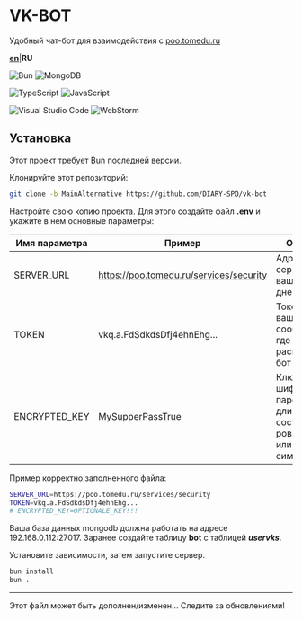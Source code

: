 # VK-BOT
Удобный чат-бот для взаимодействия с [poo.tomedu.ru](https://poo.tomedu.ru)

**[en](/README_ru.md)**|**RU**

![Bun](https://img.shields.io/badge/Bun-%23000000.svg?style=for-the-badge&logo=bun&logoColor=white)
![MongoDB](https://img.shields.io/badge/MongoDB-%234ea94b.svg?style=for-the-badge&logo=mongodb&logoColor=white)

![TypeScript](https://img.shields.io/badge/typescript-%23007ACC.svg?style=for-the-badge&logo=typescript&logoColor=white)
![JavaScript](https://img.shields.io/badge/javascript-%23323330.svg?style=for-the-badge&logo=javascript&logoColor=%23F7DF1E)

![Visual Studio Code](https://img.shields.io/badge/Visual%20Studio%20Code-0078d7.svg?style=for-the-badge&logo=visual-studio-code&logoColor=white)
![WebStorm](https://img.shields.io/badge/webstorm-143?style=for-the-badge&logo=webstorm&logoColor=white&color=black)

## Установка

Этот проект требует [Bun](https://bun.sh/) последней версии.

Клонируйте этот репозиторий:

```sh
git clone -b MainAlternative https://github.com/DIARY-SPO/vk-bot
```

Настройте свою копию проекта.
Для этого создайте файл **.env** и укажите в нем основные параметры:

| Имя параметра | Пример | Описание | Обязательно |
| -------------- | ------- | ----------- | -------- |
| SERVER_URL | https://poo.tomedu.ru/services/security | Адрес до сервисов вашего дневника | Да |
| TOKEN | vkq.a.FdSdkdsDfj4ehnEhg... | Токен от вашего сообщества, где будет располагаться бот | Да |
| ENCRYPTED_KEY | MySupperPassTrue | Ключ для шифрования паролей. Его длина должна составлять ровно 16, 24 или 32 символа | Нет |

Пример корректно заполненного файла:

```sh
SERVER_URL=https://poo.tomedu.ru/services/security
TOKEN=vkq.a.FdSdkdsDfj4ehnEhg...
# ENCRYPTED_KEY=OPTIONALE_KEY!!!
```

Ваша база данных mongodb должна работать на адресе 192.168.0.112:27017. Заранее создайте таблицу **bot** с таблицей ***uservks***.

Установите зависимости, затем запустите сервер.

```sh
bun install
bun .
```

------

Этот файл может быть дополнен/изменен... Следите за обновлениями!
